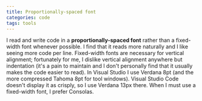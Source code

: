 ```yaml
---
title: Proportionally-spaced font
categories: code
tags: tools
---
```


I read and write code in a **proportionally-spaced font** rather than a fixed-width font whenever possible. I find that it reads more naturally and I like seeing more code per line. Fixed-width fonts are necessary for vertical alignment; fortunately for me, I dislike vertical alignment anywhere but indentation (it's a pain to maintain and I don't personally find that it usually makes the code easier to read). In Visual Studio I use Verdana 8pt (and the more compressed Tahoma 8pt for tool windows). Visual Studio Code doesn't display it as crisply, so I use Verdana 13px there. When I must use a fixed-width font, I prefer Consolas.
